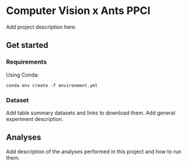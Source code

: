# Computer Vision x Ants PPCI

Add project description here.

## Get started

### Requirements

Using Conda: 
```conda
conda env create -f environment.yml
```

### Dataset

Add table summary datasets and links to download them.
Add general experiment description.

## Analyses

Add description of the analyses performed in this project and how to run them.